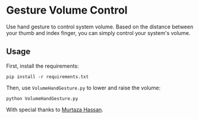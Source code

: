 # Gesture Volume Control
Use hand gesture to control system volume. Based on the distance between your thumb and index finger, you can simply control your system's volume.

## Usage
First, install the requirements:
```
pip install -r requirements.txt
```
Then, use `VolumeHandGesture.py` to lower and raise the volume:
```
python VolumeHandGesture.py
```

With special thanks to [Murtaza Hassan](https://github.com/murtazahassan).
